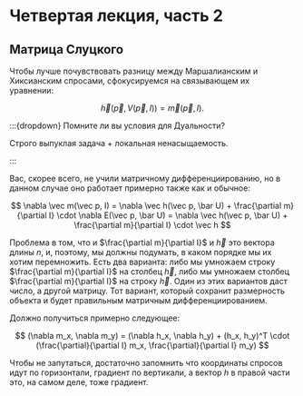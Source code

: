 # Четвертая лекция, часть 2

## Матрица Слуцкого

Чтобы лучше почувствовать разницу между Маршалианским и Хиксианским спросами, сфокусируемся на связывающем их уравнении:

$$ \vec h(\vec p,  V(\vec p, I)) = \vec m (\vec p, I).$$

:::{dropdown} Помните ли вы условия для Дуальности?

Строго выпуклая задача + локальная ненасыщаемость.

:::

Вас, скорее всего, не учили матричному дифференциированию, но в данном случае оно работает примерно также как и обычное:

$$ \nabla \vec m(\vec p,  I) = \nabla \vec h(\vec p,  \bar U) + \frac{\partial m}{\partial I} \cdot \nabla E(\vec p, \bar U) = \nabla \vec h(\vec p,  \bar U) + \frac{\partial m}{\partial I} \cdot \vec h $$

Проблема в том, что и $\frac{\partial m}{\partial I}$ и $\vec h$ это вектора длины $n$, и, поэтому, мы должны подумать, в каком порядке мы их хотим перемножить. Есть два варианта: либо мы умножаем строку $\frac{\partial m}{\partial I}$ на столбец $\vec h$, либо мы умножаем столбец $\frac{\partial m}{\partial I}$ на строку $\vec h$. Один из этих вариантов даст число, а другой матрицу. Тот вариант, который сохранит размерность объекта и будет правильным матричным дифференциированием. 

Должно получиться примерно следующее:

$$ 
(\nabla m_x, \nabla m_y) = (\nabla h_x, \nabla h_y) + (h_x, h_y)^T \cdot (\frac{\partial}{\partial I} m_x, \frac{\partial}{\partial I} m_y)
$$

Чтобы не запутаться, достаточно запомнить что координаты спросов идут по горизонтали, градиент по вертикали, а вектор $h$ в правой части это, на самом деле, тоже градиент.
